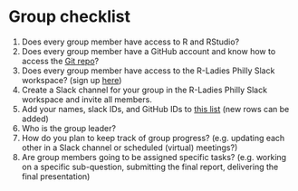 # Group checklist

1. Does every group member have access to R and RStudio?
2. Does every group member have a GitHub account and know how to access the [Git repo](https://github.com/rladiesPHL/2019_datathon/)?
3. Does every group member have access to the R-Ladies Philly Slack workspace? (sign up [here](http://bit.ly/join-rladies-slack))
4. Create a Slack channel for your group in the R-Ladies Philly Slack workspace and invite all members.
5. Add your names, slack IDs, and GitHub IDs to [this list](https://docs.google.com/document/d/1EzzVXFIJ-_KdAwprpDXTcC0G8VYxp6nCOKoZnskgEII/edit#heading=h.46g28hd7gts9) (new rows can be added)
5. Who is the group leader?
6. How do you plan to keep track of group progress? (e.g. updating each other in a Slack channel or scheduled (virtual) meetings?)
7. Are group members going to be assigned specific tasks? (e.g. working on a specific sub-question, submitting the final report, delivering the final presentation)
